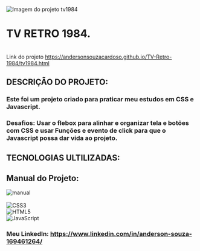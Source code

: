 ![Imagem do projeto tv1984](https://github.com/andersonsouzacardoso/TV-Retro-1984/assets/108300046/ae71f0d0-ad67-4b36-be76-90b126a51dfa)<br>
# TV RETRO 1984. <br>
<br>  Link do projeto https://andersonsouzacardoso.github.io/TV-Retro-1984/tv1984.html<br>
 ## DESCRIÇÃO DO PROJETO:<br>
### Este foi um projeto criado para praticar meu estudos em CSS e Javascript.<br>
### Desafios: Usar o flebox para alinhar e organizar tela e botões com CSS e usar Funções e evento de click para que o Javascript possa dar vida ao projeto.<br>
 ## TECNOLOGIAS ULTILIZADAS:<br>
 ## Manual do Projeto:<br>
 ![manual](https://github.com/andersonsouzacardoso/TV-Retro-1984/assets/108300046/8dda5484-2eac-41e1-b105-627332c50298)<br>
<br>![CSS3](https://img.shields.io/badge/css3-%231572B6.svg?style=for-the-badge&logo=css3&logoColor=white)<br/>
![HTML5](https://img.shields.io/badge/html5-%23E34F26.svg?style=for-the-badge&logo=html5&logoColor=white)<br/>
![JavaScript](https://img.shields.io/badge/javascript-%23323330.svg?style=for-the-badge&logo=javascript&logoColor=%23F7DF1E)<br>

### Meu LinkedIn: https://www.linkedin.com/in/anderson-souza-169461264/

